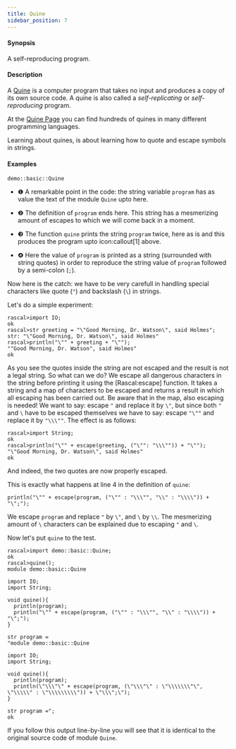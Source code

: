 ```yaml
---
title: Quine
sidebar_position: 7
---
```


#### Synopsis

A self-reproducing program.

#### Description

A [Quine](http://en.wikipedia.org/wiki/Quine_(computing))
is a computer program that takes no input and produces a copy of its own source code.
A quine is also called a _self-replicating_ or _self-reproducing_ program.

At the [Quine Page](http://www.nyx.net/~gthompso/quine.htm) you can find hundreds of
quines in many different programming languages.

Learning about quines, is about learning how to quote and escape symbols in strings.


#### Examples

```rascal
demo::basic::Quine
```

                
* ❶  A remarkable point in the code: the string variable `program` has as value
   the text of the module `Quine` upto here. 
* ❷  The definition of `program` ends here.
    This string has a mesmerizing amount of escapes to which we will come back in a moment.

* ❸  The function `quine` prints the string `program` twice, here as is and this produces the program upto icon:callout[1] above.
* ❹  Here the value of `program` is printed as a string (surrounded with string quotes) in order to reproduce the string value 
    of `program` followed by a semi-colon (`;`).
  
Now here is the catch: we have to be very carefull in handling special characters like quote (`"`) and backslash (`\`) in strings.

Let's do a simple experiment:

```rascal-shell 
rascal>import IO;
ok
rascal>str greeting = "\"Good Morning, Dr. Watson\", said Holmes";
str: "\"Good Morning, Dr. Watson\", said Holmes"
rascal>println("\"" + greeting + "\"");
""Good Morning, Dr. Watson", said Holmes"
ok
```
As you see the quotes inside the string are not escaped and the result is not a legal string.
So what can we do? We escape all dangerous characters in the string before printing it using the [Rascal:escape] function.
It takes a string and a map of characters to be escaped and returns a result in which all escaping has been carried out.
Be aware that in the map, also escaping is needed!
We want to say: escape `"` and replace it by `\"`, but since both `"` and `\` have to be escaped themselves
we have to say: escape `"\""` and replace it by `"\\\""`. The effect is as follows:

```rascal-shell ,continue
rascal>import String;
ok
rascal>println("\"" + escape(greeting, ("\"": "\\\"")) + "\"");
"\"Good Morning, Dr. Watson\", said Holmes"
ok
```
And indeed, the two quotes are now properly escaped.

This is exactly what happens at line 4 in the definition of `quine`:
```rascal
println("\"" + escape(program, ("\"" : "\\\"", "\\" : "\\\\")) + "\";");
```
We escape `program` and replace `"` by `\"`, and `\` by `\\`.
The mesmerizing amount of `\` characters can be explained due to escaping `"` and `\`.

Now let's put `quine` to the test.

```rascal-shell 
rascal>import demo::basic::Quine;
ok
rascal>quine();
module demo::basic::Quine

import IO;
import String;

void quine(){
  println(program);
  println("\"" + escape(program, ("\"" : "\\\"", "\\" : "\\\\")) + "\";");
}

str program =
"module demo::basic::Quine

import IO;
import String;

void quine(){
  println(program);
  println(\"\\\"\" + escape(program, (\"\\\"\" : \"\\\\\\\"\", \"\\\\\" : \"\\\\\\\\\")) + \"\\\";\");
}

str program =";
ok
```
If you follow this output line-by-line you will see that it
is identical to the original source code of module `Quine`.


